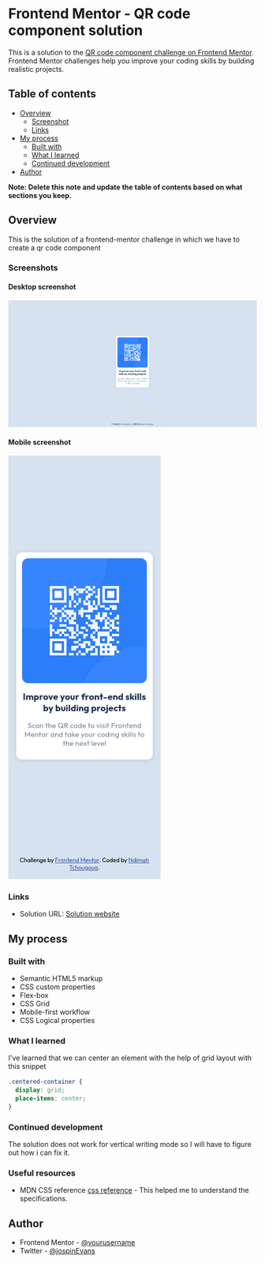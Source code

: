 # Frontend Mentor - QR code component solution

This is a solution to the [QR code component challenge on Frontend Mentor](https://www.frontendmentor.io/challenges/qr-code-component-iux_sIO_H). Frontend Mentor challenges help you improve your coding skills by building realistic projects. 

## Table of contents

- [Overview](#overview)
  - [Screenshot](#screenshot)
  - [Links](#links)
- [My process](#my-process)
  - [Built with](#built-with)
  - [What I learned](#what-i-learned)
  - [Continued development](#continued-development)
- [Author](#author)

**Note: Delete this note and update the table of contents based on what sections you keep.**

## Overview
This is the solution of a frontend-mentor challenge in which we have to create a qr code component

### Screenshots

#### Desktop screenshot 
![Desktop screenshot](./Screenshot-desktop.png)
#### Mobile screenshot 
![Mobile screenshot](./Screenshot-mobile.png)

### Links

- Solution URL: [Solution website](https://jay-ike/github.io/qrcode-challenge)

## My process

### Built with

- Semantic HTML5 markup
- CSS custom properties
- Flex-box
- CSS Grid
- Mobile-first workflow
- CSS Logical properties

### What I learned

I've learned that we can center an element with the help of grid layout
with this snippet


```css
.centered-container {
  display: grid;
  place-items: center;
}
```

### Continued development

The solution does not work for vertical writing mode so I will have to figure out how i can fix it.

### Useful resources

- MDN CSS reference [css reference](https://www.example.com) - This helped me to understand the specifications.

## Author

- Frontend Mentor - [@yourusername](https://www.frontendmentor.io/profile/yourusername)
- Twitter - [@jospinEvans](https://www.twitter.com/jospinEvans)
